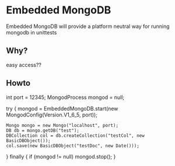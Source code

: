 # Embedded MongoDB

Embedded MongoDB will provide a platform neutral way for running mongodb in unittests

## Why?

easy access??

## Howto

int port = 12345;
MongodProcess mongod = null;

try {
	mongod = EmbeddedMongoDB.start(new MongodConfig(Version.V1_6_5, port));

	Mongo mongo = new Mongo("localhost", port);
	DB db = mongo.getDB("test");
	DBCollection col = db.createCollection("testCol", new BasicDBObject());
	col.save(new BasicDBObject("testDoc", new Date()));

} finally {
	if (mongod != null)	mongod.stop();
}


